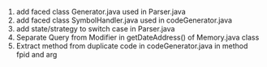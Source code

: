 1. add faced class Generator.java used in Parser.java
2. add faced class SymbolHandler.java used in codeGenerator.java
3. add state/strategy to switch case in Parser.java
4. Separate Query from Modifier in getDateAddress() of Memory.java class
5. Extract method from duplicate code in codeGenerator.java in method fpid and arg